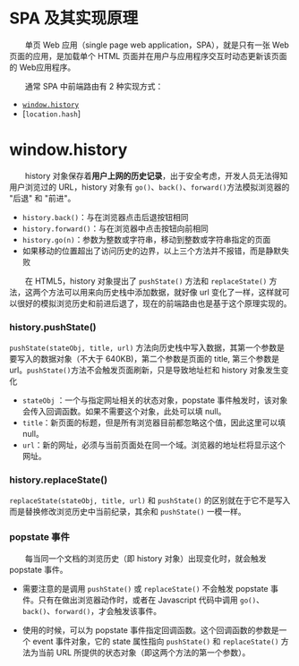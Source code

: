 # SPA 及其实现原理
　　单页 Web 应用（single page web application，SPA），就是只有一张 Web 页面的应用，是加载单个 HTML 页面并在用户与应用程序交互时动态更新该页面的 Web应用程序。

　　通常 SPA 中前端路由有 2 种实现方式：
* [`window.history`](#window.history)
* [`location.hash`]

# window.history
　　history 对象保存着**用户上网的历史记录**，出于安全考虑，开发人员无法得知用户浏览过的 URL，history 对象有 `go()`、`back()`、`forward()`方法模拟浏览器的 "后退" 和 "前进"。

* `history.back()`：与在浏览器点击后退按钮相同
* `history.forward()`：与在浏览器中点击按钮向前相同
* `history.go(n)`：参数为整数或字符串，移动到整数或字符串指定的页面
* 如果移动的位置超出了访问历史的边界，以上三个方法并不报错，而是静默失败

　　在 HTML5，history 对象提出了 `pushState()` 方法和 `replaceState()` 方法，这两个方法可以用来向历史栈中添加数据，就好像 url 变化了一样，这样就可以很好的模拟浏览历史和前进后退了，现在的前端路由也是基于这个原理实现的。

### history.pushState()
`pushState(stateObj, title, url)` 方法向历史栈中写入数据，其第一个参数是要写入的数据对象（不大于 640KB)，第二个参数是页面的 title, 第三个参数是 url。`pushState()`方法不会触发页面刷新，只是导致地址栏和 history 对象发生变化

* `stateObj` ：一个与指定网址相关的状态对象，popstate 事件触发时，该对象会传入回调函数。如果不需要这个对象，此处可以填 null。
* `title`：新页面的标题，但是所有浏览器目前都忽略这个值，因此这里可以填 null。
* `url`：新的网址，必须与当前页面处在同一个域。浏览器的地址栏将显示这个网址。

### history.replaceState()
`replaceState(stateObj, title, url)` 和 `pushState()` 的区别就在于它不是写入而是替换修改浏览历史中当前纪录，其余和 `pushState()` 一模一样。

### popstate 事件
　　每当同一个文档的浏览历史（即 history 对象）出现变化时，就会触发 popstate 事件。

* 需要注意的是调用 `pushState()` 或 `replaceState()` 不会触发 popstate 事件。只有在做出浏览器动作时，或者在 Javascript 代码中调用 `go()`、`back()`、`forward()`，才会触发该事件。

* 使用的时候，可以为 popstate 事件指定回调函数。这个回调函数的参数是一个 event 事件对象，它的 state 属性指向 `pushState()` 和 `replaceState()` 方法为当前 URL 所提供的状态对象（即这两个方法的第一个参数）。
